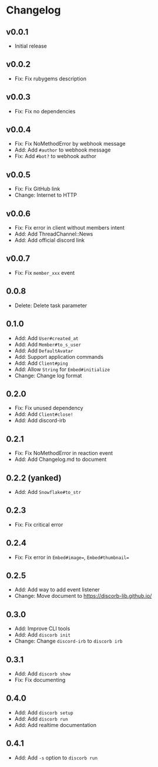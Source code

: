 # Changelog

## v0.0.1

- Initial release

## v0.0.2

- Fix: Fix rubygems description

## v0.0.3

- Fix: Fix no dependencies

## v0.0.4

- Fix: Fix NoMethodError by webhook message
- Add: Add `#author` to webhook message
- Fix: Add `#bot?` to webhook author

## v0.0.5

- Fix: Fix GitHub link
- Change: Internet to HTTP

## v0.0.6

- Fix: Fix error in client without members intent
- Add: Add ThreadChannel::News
- Add: Add official discord link

## v0.0.7

- Fix: Fix `member_xxx` event

## 0.0.8

- Delete: Delete task parameter

## 0.1.0

- Add: Add `User#created_at`
- Add: Add `Member#to_s_user`
- Add: Add `DefaultAvatar`
- Add: Support application commands
- Add: Add `Client#ping`
- Add: Allow `String` for `Embed#initialize`
- Change: Change log format

## 0.2.0

- Fix: Fix unused dependency
- Add: Add `Client#close!`
- Add: Add discord-irb

## 0.2.1

- Fix: Fix NoMethodError in reaction event
- Add: Add Changelog.md to document

## 0.2.2 (yanked)

- Add: Add `Snowflake#to_str`

## 0.2.3

- Fix: Fix critical error

## 0.2.4

- Fix: Fix error in `Embed#image=`, `Embed#thumbnail=`

## 0.2.5

- Add: Add way to add event listener
- Change: Move document to https://discorb-lib.github.io/

## 0.3.0

- Add: Improve CLI tools
- Add: Add `discorb init`
- Change: Change `discord-irb` to `discorb irb`
  
## 0.3.1

- Add: Add `discorb show`
- Fix: Fix documenting

## 0.4.0

- Add: Add `discorb setup`
- Add: Add `discorb run`
- Add: Add realtime documentation

## 0.4.1

- Add: Add `-s` option to `discorb run`